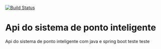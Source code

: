 [![Build Status](https://travis-ci.org/arturcostta/ponto-inteligente-api.svg?branch=master)](https://travis-ci.org/arturcostta/ponto-inteligente-api)
# Api do sistema de ponto inteligente
Api do sistema de ponto inteligente com java e spring boot
teste
teste